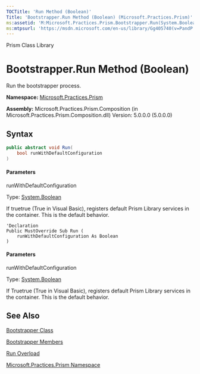 ```yaml
---
TOCTitle: 'Run Method (Boolean)'
Title: 'Bootstrapper.Run Method (Boolean) (Microsoft.Practices.Prism)'
ms:assetid: 'M:Microsoft.Practices.Prism.Bootstrapper.Run(System.Boolean)'
ms:mtpsurl: 'https://msdn.microsoft.com/en-us/library/Gg405740(v=PandP.50)'
---
```


Prism Class Library

# Bootstrapper.Run Method (Boolean)

Run the bootstrapper process.

**Namespace:** [Microsoft.Practices.Prism](https://msdn.microsoft.com/en-us/library/microsoft.practices.prism(v=pandp.50))

**Assembly:** Microsoft.Practices.Prism.Composition (in Microsoft.Practices.Prism.Composition.dll) Version: 5.0.0.0 (5.0.0.0)

## Syntax

```C#
public abstract void Run(
	bool runWithDefaultConfiguration
)
```

#### Parameters

runWithDefaultConfiguration  

Type: [System.Boolean](http://msdn2.microsoft.com/en-us/library/a28wyd50)

If truetrue (True in Visual Basic), registers default Prism Library services in the container. This is the default behavior.

```VB
'Declaration
Public MustOverride Sub Run ( 
	runWithDefaultConfiguration As Boolean
)
```

#### Parameters

runWithDefaultConfiguration  

Type: [System.Boolean](http://msdn2.microsoft.com/en-us/library/a28wyd50)

If Truetrue (True in Visual Basic), registers default Prism Library services in the container. This is the default behavior.

## See Also


[Bootstrapper Class](https://msdn.microsoft.com/en-us/library/microsoft.practices.prism.bootstrapper(v=pandp.50))

[Bootstrapper Members](https://msdn.microsoft.com/en-us/library/microsoft.practices.prism.bootstrapper_members(v=pandp.50))

[Run Overload](https://msdn.microsoft.com/en-us/library/microsoft.practices.prism.bootstrapper.run(v=pandp.50))

[Microsoft.Practices.Prism Namespace](https://msdn.microsoft.com/en-us/library/microsoft.practices.prism(v=pandp.50))
